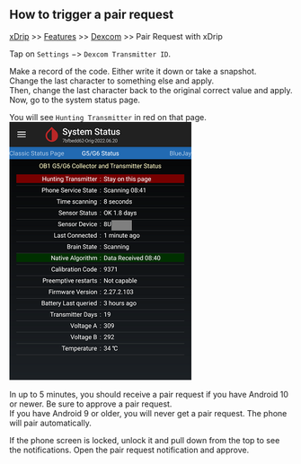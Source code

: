 ## How to trigger a pair request
[xDrip](../README.md) >> [Features](./Features_page.md) >> [Dexcom](./Dexcom_page.md) >> Pair Request with xDrip  
  
Tap on `Settings` &#8722;> `Dexcom Transmitter ID`.  
  
Make a record of the code.  Either write it down or take a snapshot.  
Change the last character to something else and apply.  
Then, change the last character back to the original correct value and apply.  
Now, go to the system status page.  
  
You will see `Hunting Transmitter` in red on that page.  
![](./images/HuntTX.png)  
  
In up to 5 minutes, you should receive a pair request if you have Android 10 or newer.  Be sure to approve a pair request.  
If you have Android 9 or older, you will never get a pair request.  The phone will pair automatically.
  
If the phone screen is locked, unlock it and pull down from the top to see the notifications.  Open the pair request notification and approve.  
  

